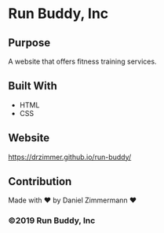 # Run Buddy, Inc

## Purpose
A website that offers fitness training services. 

## Built With
* HTML
* CSS

## Website
https://drzimmer.github.io/run-buddy/ 

## Contribution
Made with ❤️ by Daniel Zimmermann ❤️

### ©️2019 Run Buddy, Inc 
